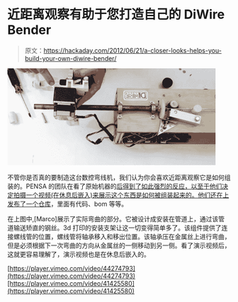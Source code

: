 # 近距离观察有助于您打造自己的 DiWire Bender

> 原文：<https://hackaday.com/2012/06/21/a-closer-looks-helps-you-build-your-own-diwire-bender/>

![](img/34d535ba529626b03ffbf8e05ccd297d.png "diwire-bender-how-to")

不管你是否真的要制造这台数控弯线机，我们认为你会喜欢近距离观察它是如何组装的。PENSA 的团队在看了原始机器的[后得到了如此强烈的反应，以至于他们决定拍摄一个视频(在休息后嵌入)来展示这个东西是如何被组装起来的。他们还在](http://hackaday.com/2012/05/04/diwire-bender-makes-nearly-any-shape-imaginable)[上发布了一个仓库](http://code.google.com/p/diwire)，里面有代码、bom 等等。

在上图中,[Marco]展示了实际弯曲的部分。它被设计成安装在管道上，通过该管道输送矫直的钢丝。3d 打印的安装支架让这一切变得简单多了。该组件提供了连接螺线管的位置，螺线管将轴承移入和移出位置。该轴承压在金属丝上进行弯曲，但是必须根据下一次弯曲的方向从金属丝的一侧移动到另一侧。看了演示视频后，这就更容易理解了，演示视频也是在休息后嵌入的。

[https://player.vimeo.com/video/44274793](https://player.vimeo.com/video/44274793)[https://player.vimeo.com/video/41425580](https://player.vimeo.com/video/41425580)